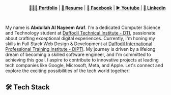 <!DOCTYPE html>
<html lang="en">
<head>
    <meta charset="UTF-8">
    <meta name="viewport" content="width=device-width, initial-scale=1.0">
     <div align="right">
    <p>
        <a href="#" target="_blank"><b>👨🏻‍💻 Portfolio</b></a> |
        <a href="#" target="_blank"><b>📜 Resume</b></a> |
        <a href="facebook.com/abdullahalnayeem2k23" target="_blank"><b>📓 Facebook</b></a> |
        <a href="https://youtube.com/@abdullahalnayeemaraf" target="_blank"><b>▶️ Youtube </b></a> |
        <a href="linkedin.com/in/abdullah-al-nayeem-araf" target="_blank"><b>🧳 Linkedin</b></a> 
    </p>
</div>
    <br>
</head>
<body>
    <div class="profile">
        <p>My name is <b>Abdullah Al Nayeem Araf</b>. I'm a dedicated Computer Science and Technology student at <a href="https://www.dti.ac">Daffodil Technical Institute - DTI</a>, passionate about crafting exceptional digital experiences. Currently, I'm honing my skills in Full Stack Web Design & Development at <a href="https://dipti.com.bd">Daffodil International Professional Training Institute - DIPTI</a>.
My journey is driven by a lifelong dream of becoming a skilled software engineer, and I'm committed to achieving this goal. I aspire to contribute to innovative projects at leading tech companies like Google, Microsoft, Meta, and Apple.
Let's connect and explore the exciting possibilities of the tech world together!</p>
    </div>
    
   <h2>🛠  Tech Stack </h2>
   
</body>
</html>
